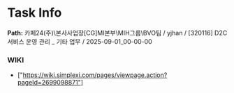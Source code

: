 # Task Info

**Path:** 카페24(주)\본사사업장\[CG]MI본부\MIH그룹\BVO팀 / yjhan / [320116] D2C 서비스 운영 관리 _ 기타 업무 / 2025-09-01_00-00-00

### WIKI
- ["https://wiki.simplexi.com/pages/viewpage.action?pageId=2699098871"]

